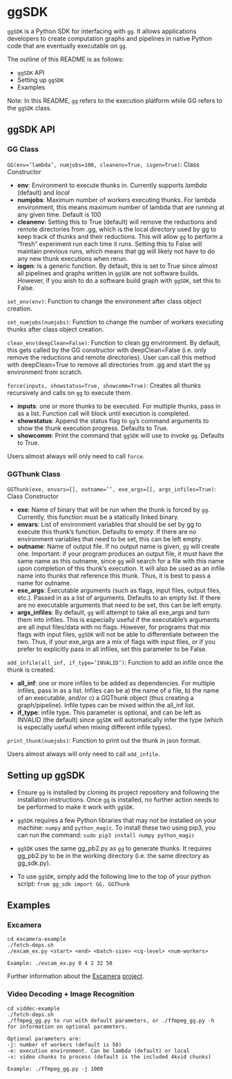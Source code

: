 # ggSDK
```ggSDK``` is a Python SDK for interfacing with [```gg```](https://github.com/StanfordSNR/gg). It allows applications developers to create computation graphs and pipelines in native Python code that are eventually executable on ```gg```.

The outline of this README is as follows:
- ```ggSDK``` API
- Setting up ```ggSDK```
- Examples

Note: In this README, ```gg``` refers to the execution platform while GG refers to the ```ggSDK``` class.

## ggSDK API
### GG Class
```GG(env=’lambda’, numjobs=100, cleanenv=True, isgen=True)```: Class Constructor
- **env**: Environment to execute thunks in. Currently supports *lambda* (default) and *local*
- **numjobs**: Maximum number of workers executing thunks. For lambda environment, this means maximum number of lambda that are running at any given time. Default is 100
- **cleanenv**: Setting this to True (default) will remove the reductions and remote directories from .gg, which is the local directory used by gg to keep track of thunks and their reductions. This will allow ```gg``` to perform a “fresh” experiment run each time it runs. Setting this to False will maintain previous runs, which means that gg will likely not have to do any new thunk executions when rerun.
- **isgen**: Is a generic function. By default, this is set to True since almost all pipelines and graphs written in ```ggSDK``` are not software builds. However, if you wish to do a software build graph with ```ggSDK```, set this to False.

```set_env(env)```: Function to change the environment after class object creation.

```set_numjobs(numjobs)```: Function to change the number of workers executing thunks after class object creation.

```clean_env(deepClean=False)```: Function to clean gg environment. By default, this gets called by the GG constructor with deepClean=False (i.e. only remove the reductions and remote directories). User can call this method with deepClean=True to remove all directories from .gg and start the ```gg``` environment from scratch.

```force(inputs, showstatus=True, showcomm=True)```: Creates all thunks recursively and calls on ```gg``` to execute them.
- **inputs**: one or more thunks to be executed. For multiple thunks, pass in as a list. Function call will block until execution is completed.
- **showstatus**: Append the status flag to ```gg```’s command arguments to show the thunk execution progress. Defaults to True.
- **showcomm**: Print the command that ```ggSDK``` will use to invoke ```gg```. Defaults to True.

Users almost always will only need to call ```force```.

### GGThunk Class
```GGThunk(exe, envars=[], outname=’’, exe_args=[], args_infiles=True)```: Class Constructor
- **exe**: Name of binary that will be run when the thunk is forced by ```gg```. Currently, this function must be a statically linked binary.
- **envars**: List of environment variables that should be set by gg to execute this thunk’s function. Defaults to empty. If there are no environment variables that need to be set, this can be left empty.
- **outname**: Name of output file. If no output name is given, ```gg``` will create one. Important: if your program produces an output file, it must have the same name as this outname, since ```gg``` will search for a file with this name upon completion of this thunk’s execution. It will also be used as an infile name into thunks that reference this thunk. Thus, it is best to pass a name for outname.
- **exe_args**: Executable arguments (such as flags, input files, output files, etc.). Passed in as a list of arguments. Defaults to an empty list. If there are no executable arguments that need to be set, this can be left empty.
- **args_infiles**: By default, ```gg``` will attempt to take all exe_args and turn them into infiles. This is especially useful if the executable’s arguments are all input files/data with no flags. However, for programs that mix flags with input files, ```ggSDK``` will not be able to differentiate between the two. Thus, if your exe_args are a mix of flags with input files, or if you prefer to explicitly pass in all infiles, set this parameter to be False.

```add_infile(all_inf, if_type=’INVALID’)```: Function to add an infile once the thunk is created.
- **all_inf**: one or more infiles to be added as dependencies. For multiple infiles, pass in as a list. Infiles can be a) the name of a file, b) the name of an executable, and/or c) a GGThunk object (thus creating a graph/pipeline). Infile types can be mixed within the all_inf list.
- **if_type**: infile type. This parameter is optional, and can be left as INVALID (the default) since ```ggSDK``` will automatically infer the type (which is especially useful when mixing different infile types).

```print_thunk(numjobs)```: Function to print out the thunk in json format.

Users almost always will only need to call ```add_infile```.

## Setting up ggSDK
- Ensure ```gg``` is installed by cloning its project repository and following the installation instructions.
Once ```gg``` is installed, no further action needs to be performed to make it work with ```ggSDK```.

- ```ggSDK``` requires a few Python libraries that may not be installed on your machine: ```numpy``` and ```python_magic```. To install these two using pip3, you can run the command:
```sudo pip3 install numpy python_magic```

- ```ggSDK``` uses the same gg_pb2.py as ```gg``` to generate thunks. It requires gg_pb2.py to be in the working directory (i.e. the same directory as gg_sdk.py).

- To use ```ggSDK```, simply add the following line to the top of your python script:
```from gg_sdk import GG, GGThunk```

## Examples
### Excamera
```
cd excamera-example
./fetch-deps.sh
./excam_ex.py <start> <end> <batch-size> <cq-level> <num-workers>

Example: ./excam_ex.py 0 4 2 32 50
```
Further information about the [Excamera](https://www.usenix.org/conference/nsdi17/technical-sessions/presentation/fouladi) [project](https://github.com/excamera).

### Video Decoding + Image Recognition
```
cd viddec-example
./fetch-deps.sh
./ffmpeg_gg.py to run with default parameters, or ./ffmpeg_gg.py -h for information on optional parameters.

Optional parameters are:
-j: number of workers (default is 50)
-e: execution environment. Can be lambda (default) or local
-v: video chunks to process (default is the included 4kvid chunks)

Example: ./ffmpeg_gg.py -j 1000
```
